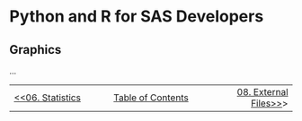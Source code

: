 # Python and R for SAS Developers

## Graphics

...


<table width="100%">
  <tr>
    <td width="33%" align="left"><a href="06_Statistics.md">&lt;&lt;06. Statistics</a></td>
    <td width="34%" align="center"><a href="00_TOC.md">Table of Contents</a></td>
    <td width="33%" align="right"><a href="08_ExternalFiles.md">08. External Files&gt;&gt;</a>></td>
  </tr>
</table>